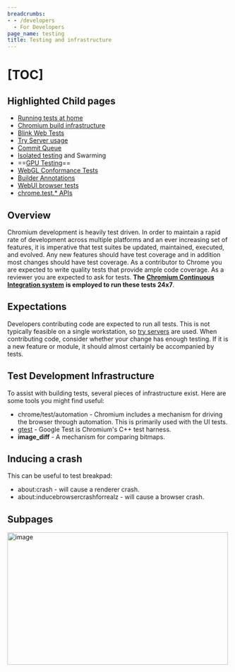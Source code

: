 ```yaml
---
breadcrumbs:
- - /developers
  - For Developers
page_name: testing
title: Testing and infrastructure
---
```


# [TOC]

## Highlighted Child pages

*   [Running tests at home](/developers/testing/running-tests)
*   [Chromium build
            infrastructure](/developers/testing/chromium-build-infrastructure)
*   [Blink Web Tests](/developers/testing/webkit-layout-tests)
*   [Try Server usage](/developers/testing/try-server-usage)
*   [Commit Queue](/developers/testing/commit-queue)
*   [Isolated testing](/developers/testing/isolated-testing) and
            Swarming
*   ==[GPU Testing](/developers/testing/gpu-testing)==
*   [WebGL Conformance
            Tests](/developers/testing/webgl-conformance-tests)
*   [Builder Annotations](/system/errors/NodeNotFound)
*   [WebUI browser tests](/Home/domui-testing/webui-browser_tests)
*   [chrome.test.\* APIs](/developers/testing/chrome-test-apis)

## Overview

Chromium development is heavily test driven. In order to maintain a rapid rate
of development across multiple platforms and an ever increasing set of features,
it is imperative that test suites be updated, maintained, executed, and evolved.
Any new features should have test coverage and in addition most changes should
have test coverage. As a contributor to Chrome you are expected to write quality
tests that provide ample code coverage. As a reviewer you are expected to ask
for tests. **The** [**Chromium Continuous Integration
system**](/developers/testing/chromium-build-infrastructure) **is employed to
run these tests 24x7**.

## Expectations

Developers contributing code are expected to run all tests. This is not
typically feasible on a single workstation, so [try
servers](/developers/testing/try-server-usage) are used. When contributing code,
consider whether your change has enough testing. If it is a new feature or
module, it should almost certainly be accompanied by tests.

## Test Development Infrastructure

To assist with building tests, several pieces of infrastructure exist. Here are
some tools you might find useful:

*   chrome/test/automation - Chromium includes a mechanism for driving
            the browser through automation. This is primarily used with the UI
            tests.
*   [gtest](http://code.google.com/p/googletest/) - Google Test is
            Chromium's C++ test harness.
*   **image_diff** - A mechanism for comparing bitmaps.

## Inducing a crash

This can be useful to test breakpad:

*   about:crash - will cause a renderer crash.
*   about:inducebrowsercrashforrealz - will cause a browser crash.

## Subpages

<img alt="image" src="http://www.google.com/chart" height=300 width=500>